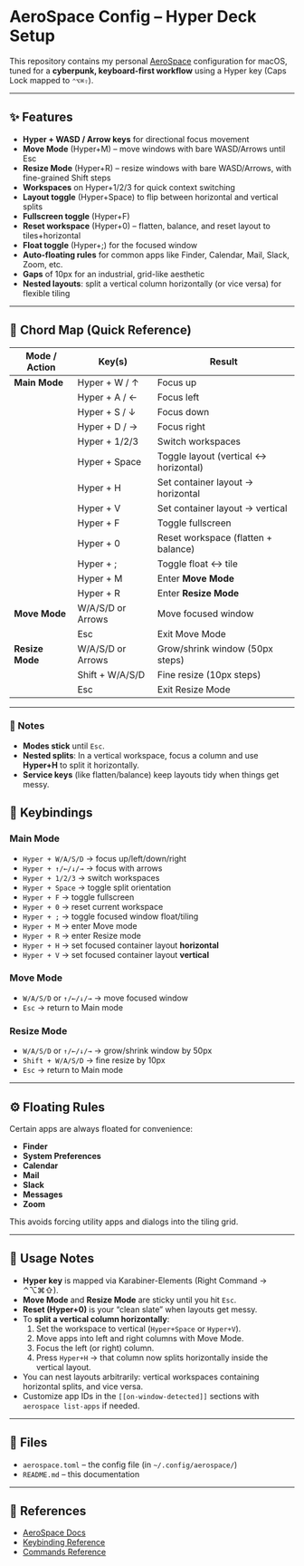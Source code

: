 # AeroSpace Config – Hyper Deck Setup

This repository contains my personal [AeroSpace](https://nikitabobko.github.io/AeroSpace/) configuration for macOS, tuned for a **cyberpunk, keyboard-first workflow** using a Hyper key (Caps Lock mapped to `⌃⌥⌘⇧`).

---

## ✨ Features

- **Hyper + WASD / Arrow keys** for directional focus movement
- **Move Mode** (Hyper+M) – move windows with bare WASD/Arrows until Esc
- **Resize Mode** (Hyper+R) – resize windows with bare WASD/Arrows, with fine-grained Shift steps
- **Workspaces** on Hyper+1/2/3 for quick context switching
- **Layout toggle** (Hyper+Space) to flip between horizontal and vertical splits
- **Fullscreen toggle** (Hyper+F)
- **Reset workspace** (Hyper+0) – flatten, balance, and reset layout to tiles+horizontal
- **Float toggle** (Hyper+;) for the focused window
- **Auto-floating rules** for common apps like Finder, Calendar, Mail, Slack, Zoom, etc.
- **Gaps** of 10px for an industrial, grid-like aesthetic
- **Nested layouts**: split a vertical column horizontally (or vice versa) for flexible tiling

---

## 🎹 Chord Map (Quick Reference)

| Mode / Action   | Key(s)            | Result                                |
| --------------- | ----------------- | ------------------------------------- |
| **Main Mode**   | Hyper + W / ↑     | Focus up                              |
|                 | Hyper + A / ←     | Focus left                            |
|                 | Hyper + S / ↓     | Focus down                            |
|                 | Hyper + D / →     | Focus right                           |
|                 | Hyper + 1/2/3     | Switch workspaces                     |
|                 | Hyper + Space     | Toggle layout (vertical ↔ horizontal) |
|                 | Hyper + H         | Set container layout → horizontal     |
|                 | Hyper + V         | Set container layout → vertical       |
|                 | Hyper + F         | Toggle fullscreen                     |
|                 | Hyper + 0         | Reset workspace (flatten + balance)   |
|                 | Hyper + ;         | Toggle float ↔ tile                   |
|                 | Hyper + M         | Enter **Move Mode**                   |
|                 | Hyper + R         | Enter **Resize Mode**                 |
| **Move Mode**   | W/A/S/D or Arrows | Move focused window                   |
|                 | Esc               | Exit Move Mode                        |
| **Resize Mode** | W/A/S/D or Arrows | Grow/shrink window (50px steps)       |
|                 | Shift + W/A/S/D   | Fine resize (10px steps)              |
|                 | Esc               | Exit Resize Mode                      |

---

### 🔧 Notes

- **Modes stick** until `Esc`.
- **Nested splits**: In a vertical workspace, focus a column and use **Hyper+H** to split it horizontally.
- **Service keys** (like flatten/balance) keep layouts tidy when things get messy.

## 🔑 Keybindings

### Main Mode

- `Hyper + W/A/S/D` → focus up/left/down/right
- `Hyper + ↑/←/↓/→` → focus with arrows
- `Hyper + 1/2/3` → switch workspaces
- `Hyper + Space` → toggle split orientation
- `Hyper + F` → toggle fullscreen
- `Hyper + 0` → reset current workspace
- `Hyper + ;` → toggle focused window float/tiling
- `Hyper + M` → enter Move mode
- `Hyper + R` → enter Resize mode
- `Hyper + H` → set focused container layout **horizontal**
- `Hyper + V` → set focused container layout **vertical**

### Move Mode

- `W/A/S/D` or `↑/←/↓/→` → move focused window
- `Esc` → return to Main mode

### Resize Mode

- `W/A/S/D` or `↑/←/↓/→` → grow/shrink window by 50px
- `Shift + W/A/S/D` → fine resize by 10px
- `Esc` → return to Main mode

---

## ⚙️ Floating Rules

Certain apps are always floated for convenience:

- **Finder**
- **System Preferences**
- **Calendar**
- **Mail**
- **Slack**
- **Messages**
- **Zoom**

This avoids forcing utility apps and dialogs into the tiling grid.

---

## 🚀 Usage Notes

- **Hyper key** is mapped via Karabiner-Elements (Right Command → ⌃⌥⌘⇧).
- **Move Mode** and **Resize Mode** are sticky until you hit `Esc`.
- **Reset (Hyper+0)** is your “clean slate” when layouts get messy.
- To **split a vertical column horizontally**:
  1. Set the workspace to vertical (`Hyper+Space` or `Hyper+V`).
  2. Move apps into left and right columns with Move Mode.
  3. Focus the left (or right) column.
  4. Press `Hyper+H` → that column now splits horizontally inside the vertical layout.
- You can nest layouts arbitrarily: vertical workspaces containing horizontal splits, and vice versa.
- Customize app IDs in the `[[on-window-detected]]` sections with `aerospace list-apps` if needed.

---

## 📂 Files

- `aerospace.toml` – the config file (in `~/.config/aerospace/`)
- `README.md` – this documentation

---

## 📖 References

- [AeroSpace Docs](https://nikitabobko.github.io/AeroSpace/)
- [Keybinding Reference](https://nikitabobko.github.io/AeroSpace/keybindings)
- [Commands Reference](https://nikitabobko.github.io/AeroSpace/commands)
